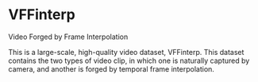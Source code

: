 # VFFinterp
Video Forged by Frame Interpolation

This is a large-scale, high-quality video dataset, VFFinterp. This dataset contains the two types of video clip, in which one is naturally captured by camera, and another is forged by temporal frame interpolation. 
